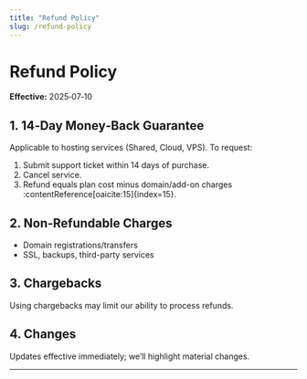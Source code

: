 ```yaml
---
title: "Refund Policy"
slug: /refund-policy
---
```


# Refund Policy

**Effective:** 2025‑07‑10

## 1. 14‑Day Money‑Back Guarantee  
Applicable to hosting services (Shared, Cloud, VPS). To request:
1. Submit support ticket within 14 days of purchase.  
2. Cancel service.  
3. Refund equals plan cost minus domain/add-on charges :contentReference[oaicite:15]{index=15}.

## 2. Non‑Refundable Charges  
- Domain registrations/transfers  
- SSL, backups, third-party services

## 3. Chargebacks  
Using chargebacks may limit our ability to process refunds.

## 4. Changes  
Updates effective immediately; we’ll highlight material changes.

---